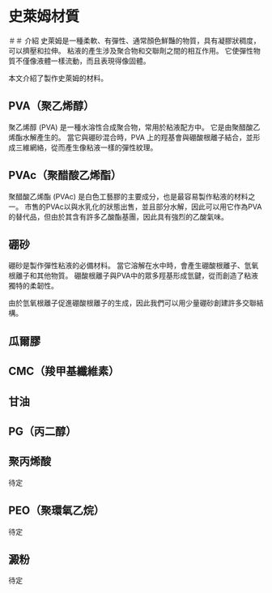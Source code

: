 # 史萊姆材質
＃＃ 介紹
史萊姆是一種柔軟、有彈性、通常顏色鮮豔的物質，具有凝膠狀稠度，可以擠壓和拉伸。
粘液的產生涉及聚合物和交聯劑之間的相互作用。
它使彈性物質不僅像液體一樣流動，而且表現得像固體。

本文介紹了製作史萊姆的材料。

## PVA（聚乙烯醇）
聚乙烯醇 (PVA) 是一種水溶性合成聚合物，常用於粘液配方中。
它是由聚醋酸乙烯酯水解產生的。
當它與硼砂混合時，PVA 上的羥基會與硼酸根離子結合，並形成三維網絡，從而產生像粘液一樣的彈性紋理。

## PVAc（聚醋酸乙烯酯）
聚醋酸乙烯酯 (PVAc) 是白色工藝膠的主要成分，也是最容易製作粘液的材料之一。
市售的PVAc以與水乳化的狀態出售，並且部分水解，因此可以用它作為PVA的替代品，但由於其含有許多乙酸酯基團，因此具有強烈的乙酸氣味。

## 硼砂
硼砂是製作彈性粘液的必備材料。
當它溶解在水中時，會產生硼酸根離子、氫氧根離子和其他物質。
硼酸根離子與PVA中的眾多羥基形成氫鍵，從而創造了粘液獨特的柔韌性。

由於氫氧根離子促進硼酸根離子的生成，因此我們可以用少量硼砂創建許多交聯結構。

## 瓜爾膠

## CMC（羧甲基纖維素）

## 甘油

## PG（丙二醇）


## 聚丙烯酸
待定

## PEO（聚環氧乙烷）
待定

## 澱粉
待定